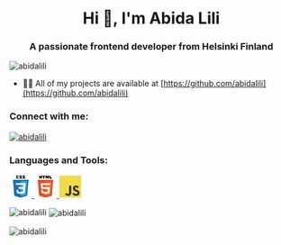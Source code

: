<h1 align="center">Hi 👋, I'm Abida Lili</h1>
<h3 align="center">A passionate frontend developer from Helsinki Finland</h3>

<p align="left"> <img src="https://komarev.com/ghpvc/?username=abidalili&label=Profile%20views&color=0e75b6&style=flat" alt="abidalili" /> </p>

- 👨‍💻 All of my projects are available at [https://github.com/abidalili](https://github.com/abidalili)

<h3 align="left">Connect with me:</h3>
<p align="left">
<a href="https://linkedin.com/in/abidalili" target="blank"><img align="center" src="https://raw.githubusercontent.com/rahuldkjain/github-profile-readme-generator/master/src/images/icons/Social/linked-in-alt.svg" alt="abidalili" height="30" width="40" /></a>
</p>

<h3 align="left">Languages and Tools:</h3>
<p align="left"> <a href="https://www.w3schools.com/css/" target="_blank" rel="noreferrer"> <img src="https://raw.githubusercontent.com/devicons/devicon/master/icons/css3/css3-original-wordmark.svg" alt="css3" width="40" height="40"/> </a><a href="https://www.w3.org/html/" target="_blank" rel="noreferrer"> <img src="https://raw.githubusercontent.com/devicons/devicon/master/icons/html5/html5-original-wordmark.svg" alt="html5" width="40" height="40"/> </a><a href="https://developer.mozilla.org/en-US/docs/Web/JavaScript" target="_blank" rel="noreferrer"> <img src="https://raw.githubusercontent.com/devicons/devicon/master/icons/javascript/javascript-original.svg" alt="javascript" width="40" height="40"/> </a> </p>

<p><img align="left" src="https://github-readme-stats.vercel.app/api/top-langs?username=abidalili&show_icons=true&locale=en&layout=compact" alt="abidalili" /></p>

<p>&nbsp;<img align="center" src="https://github-readme-stats.vercel.app/api?username=abidalili&show_icons=true&locale=en" alt="abidalili" /></p>

<p><img align="center" src="https://github-readme-streak-stats.herokuapp.com/?user=abidalili&" alt="abidalili" /></p>

